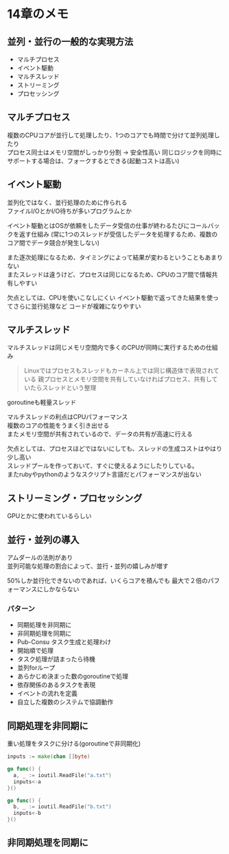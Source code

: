 # 14章のメモ

## 並列・並行の一般的な実現方法

* マルチプロセス
* イベント駆動
* マルチスレッド
* ストリーミング
* プロセッシング

## マルチプロセス

複数のCPUコアが並行して処理したり、1つのコアでも時間で分けて並列処理したり  
プロセス同士はメモリ空間がしっかり分割 -> 安全性高い
同じロジックを同時にサポートする場合は、フォークするとできる(起動コストは高い)

## イベント駆動

並列化ではなく、並行処理のために作られる  
ファイルI/OとかI/O待ちが多いプログラムとか  

イベント駆動とはOSが依頼をしたデータ受信の仕事が終わるたびにコールバックを返す仕組み
(常に1つのスレッドが受信したデータを処理するため、複数のコア間でデータ競合が発生しない)

また逐次処理になるため、タイミングによって結果が変わるということもあまりない  
またスレッドは違うけど、プロセスは同じになるため、CPUのコア間で情報共有しやすい

欠点としては、CPUを使いこなしにくい
イベント駆動で返ってきた結果を使ってさらに並行処理など
コードが複雑になりやすい

## マルチスレッド

マルチスレッドは同じメモリ空間内で多くのCPUが同時に実行するための仕組み

> Linuxではプロセスもスレッドもカーネル上では同じ構造体で表現されている
> 親プロセスとメモリ空間を共有していなければプロセス、共有していたらスレッドという整理

goroutineも軽量スレッド

マルチスレッドの利点はCPUパフォーマンス  
複数のコアの性能をうまく引き出せる  
またメモリ空間が共有されているので、データの共有が高速に行える

欠点としては、プロセスほどではないにしても、スレッドの生成コストはやはり少し高い  
スレッドプールを作っておいて、すぐに使えるようにしたりしている。  
またrubyやpythonのようなスクリプト言語だとパフォーマンスが出ない

## ストリーミング・プロセッシング

GPUとかに使われているらしい  

## 並行・並列の導入

アムダールの法則があり  
並列可能な処理の割合によって、並行・並列の嬉しみが増す

50%しか並行化できないのであれば、いくらコアを積んでも
最大で２倍のパフォーマンスにしかならない

### パターン

* 同期処理を非同期に
* 非同期処理を同期に
* Pub-Consu タスク生成と処理わけ
* 開始順で処理
* タスク処理が詰まったら待機
* 並列forループ
* あらかじめ決まった数のgoroutineで処理
* 依存関係のあるタスクを表現
* イベントの流れを定義
* 自立した複数のシステムで協調動作

## 同期処理を非同期に

重い処理をタスクに分ける(goroutineで非同期化)

```go
inputs := make(chan []byte)

go func() {
  a, _ := ioutil.ReadFile("a.txt")
  inputs<-a
}()

go func() {
  b, _ := ioutil.ReadFile("b.txt")
  inputs<-b
}()
```

## 非同期処理を同期に

